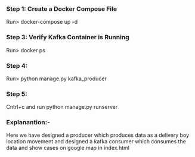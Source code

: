 <h3>Step 1: Create a Docker Compose File</h3>

<p>Run>  docker-compose up -d</p>

<h3>Step 3: Verify Kafka Container is Running</h3>

<p>Run>  docker ps</p>

<h3>Step 4: </h3>

<p>Run> python manage.py kafka_producer</p>

<h3>Step 5: </h3>

<p>Cntrl+c and run python manage.py runserver</p>

<h3>Explanantion:-</h3>

<p>
Here we have designed a producer which produces data as a delivery boy location movement and designed a kafka consumer which consumes the data and show cases on google map in index.html
</p>

